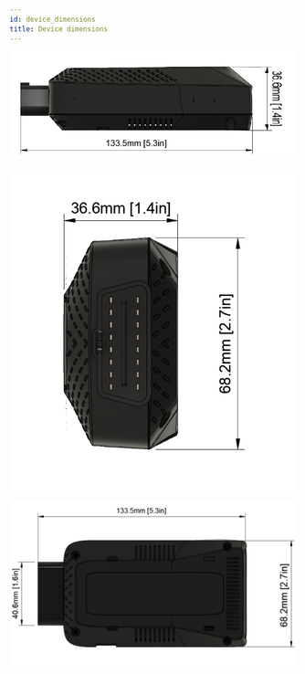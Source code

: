 ```yaml
---
id: device_dimensions
title: Device dimensions
---
```




![Device dimensions](/img/hardware/gen_3.5/device_dimensions_4.png)


![Device dimensions](/img/hardware/gen_3.5/device_dimensions_5.png)


![Device dimensions](/img/hardware/gen_3.5/device_dimensions_6.png)